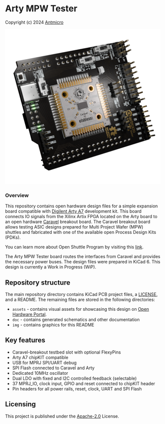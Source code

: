 # Arty MPW Tester

Copyright (c) 2024 [Antmicro](https://www.antmicro.com)

![MPW tester Arty](/img/arty-mpw-tester.png)

### Overview

This repository contains open hardware design files for a simple expansion board compatible with [Digilent Arty A7](https://digilent.com/shop/arty-a7-artix-7-fpga-development-board/) development kit.
This board connects IO signals from the Xilinx Artix FPGA located on the Arty board to an open hardware [Caravel](https://github.com/efabless/caravel_board) breakout board.
The Caravel breakout board allows testing ASIC designs prepared for Multi Project Wafer (MPW) shuttles and fabricated with one of the available open Process Design Kits (PDKs).

You can learn more about Open Shuttle Program by visiting this [link](https://efabless.com/open_shuttle_program).

The Arty MPW Tester board routes the interfaces from Caravel and provides the necessary power buses.
The design files were prepared in KiCad 6. This design is currently a Work in Progress (WiP).

## Repository structure

The main repository directory contains KiCad PCB project files, a [LICENSE](LICENSE), and a README.
The remaining files are stored in the following directories:

* `assets` - contains visual assets for showcasing this design on [Open Hardware Portal](https://openhardware.antmicro.com/boards/arty-mpw-tester).
* `doc` - contains generated schematics and other documentation
* `img` - contains graphics for this README

## Key features

* Caravel-breakout testbed slot with optional FlexyPins
* Arty A7 chipKIT compatible
* USB for MPRJ SPI/UART debug
* SPI Flash connected to Caravel and Arty
* Dedicated 10MHz oscillator
* Dual LDO with fixed and I2C controlled feedback (selectable)
* 37 MPRJ_IO, clock input, GPIO and reset connected to chipKIT header
* Pin headers for all power rails, reset, clock, UART and SPI Flash

## Licensing

This project is published under the [Apache-2.0](LICENSE) License.
